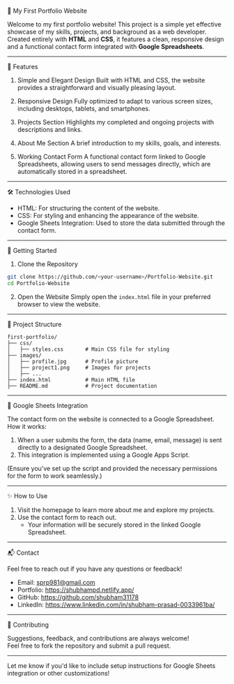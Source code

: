 💼 My First Portfolio Website  

Welcome to my first portfolio website! This project is a simple yet effective showcase of my skills, projects, and background as a web developer. Created entirely with **HTML** and **CSS**, it features a clean, responsive design and a functional contact form integrated with **Google Spreadsheets**.

---

🌟 Features

1. Simple and Elegant Design
   Built with HTML and CSS, the website provides a straightforward and visually pleasing layout.

2. Responsive Design
   Fully optimized to adapt to various screen sizes, including desktops, tablets, and smartphones.

3. Projects Section
   Highlights my completed and ongoing projects with descriptions and links.

4. About Me Section 
   A brief introduction to my skills, goals, and interests.

5. Working Contact Form
   A functional contact form linked to Google Spreadsheets, allowing users to send messages directly, which are automatically stored in a spreadsheet.

---

🛠️ Technologies Used

- HTML: For structuring the content of the website.  
- CSS: For styling and enhancing the appearance of the website.  
- Google Sheets Integration: Used to store the data submitted through the contact form.

---

🚀 Getting Started

1. Clone the Repository
```bash
git clone https://github.com/<your-username>/Portfolio-Website.git
cd Portfolio-Website
```

2. Open the Website
Simply open the `index.html` file in your preferred browser to view the website.

---

📂 Project Structure

```
first-portfolio/
├── css/
│   ├── styles.css       # Main CSS file for styling
├── images/
│   ├── profile.jpg      # Profile picture
│   ├── project1.png     # Images for projects
│   ├── ...
├── index.html           # Main HTML file
├── README.md            # Project documentation
```

---

📝 Google Sheets Integration

The contact form on the website is connected to a Google Spreadsheet.  
How it works:
1. When a user submits the form, the data (name, email, message) is sent directly to a designated Google Spreadsheet.  
2. This integration is implemented using a Google Apps Script.  

(Ensure you’ve set up the script and provided the necessary permissions for the form to work seamlessly.)

---

✨ How to Use

1. Visit the homepage to learn more about me and explore my projects.
2. Use the contact form to reach out.  
   - Your information will be securely stored in the linked Google Spreadsheet.

---

📬 Contact

Feel free to reach out if you have any questions or feedback!  
- Email: sprp981@gmail.com 
- Portfolio: https://shubhampd.netlify.app/
- GitHub: https://github.com/shubham31178
- LinkedIn: https://www.linkedin.com/in/shubham-prasad-0033961ba/

---

🌈 Contributing

Suggestions, feedback, and contributions are always welcome!  
Feel free to fork the repository and submit a pull request.

---

Let me know if you'd like to include setup instructions for Google Sheets integration or other customizations!
